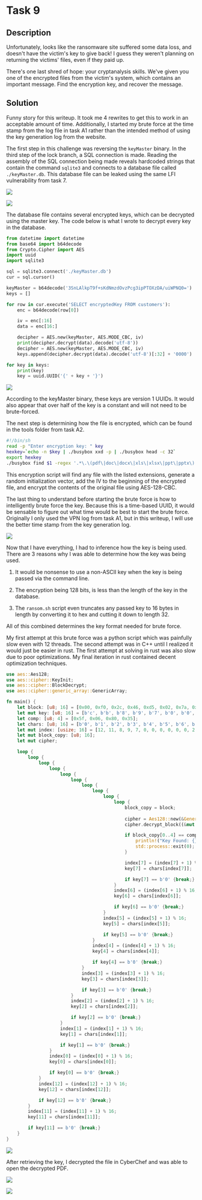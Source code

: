 # Task 9

## Description

Unfortunately, looks like the ransomware site suffered some data loss, and doesn't have the victim's key to give back! I guess they weren't planning on returning the victims' files, even if they paid up.

There's one last shred of hope: your cryptanalysis skills. We've given you one of the encrypted files from the victim's system, which contains an important message. Find the encryption key, and recover the message.

## Solution

Funny story for this writeup. It took me 4 rewrites to get this to work in an acceptable amount of time. Additionally, I started my brute force at the time stamp from the log file in task A1 rather than the intended method of using the key generation log from the website.

The first step in this challenge was reversing the `keyMaster` binary. In the third step of the lock branch, a SQL connection is made. Reading the assembly of the SQL connection being made reveals hardcoded strings that contain the command `sqlite3` and connects to a database file called `./keyMaster.db`. This database file can be leaked using the same LFI vulnerability from task 7.

![](./img/sqlopen.png)

![](./img/keymasterdb.png)

The database file contains several encrypted keys, which can be decrypted using the master key. The code below is what I wrote to decrypt every key in the database.

```python
from datetime import datetime
from base64 import b64decode
from Crypto.Cipher import AES
import uuid
import sqlite3

sql = sqlite3.connect('./keyMaster.db') 
cur = sql.cursor()

keyMaster = b64decode('3SnLAlkpT9f+sKdNmzdOvzPcg3ipPTOXzDA/uiWPNQ0=')
keys = []

for row in cur.execute('SELECT encryptedKey FROM customers'):
    enc = b64decode(row[0])

    iv = enc[:16]
    data = enc[16:]

    decipher = AES.new(keyMaster, AES.MODE_CBC, iv)
    print(decipher.decrypt(data).decode('utf-8'))
    decipher = AES.new(keyMaster, AES.MODE_CBC, iv)
    keys.append(decipher.decrypt(data).decode('utf-8')[:32] + '0000')

for key in keys:
    print(key)
    key = uuid.UUID('{' + key + '}')
```

![](./img/keys.png)

According to the keyMaster binary, these keys are version 1 UUIDs. It would also appear that over half of the key is a constant and will not need to be brute-forced.

The next step is determining how the file is encrypted, which can be found in the tools folder from task A2.

```bash
#!/bin/sh
read -p "Enter encryption key: " key
hexkey=`echo -n $key | ./busybox xxd -p | ./busybox head -c 32`
export hexkey
./busybox find $1 -regex '.*\.\(pdf\|doc\|docx\|xls\|xlsx\|ppt\|pptx\)' -print -exec sh -c 'iv=`./openssl rand -hex 16`; echo -n $iv > $0.enc; ./openssl enc -e -aes-128-cbc -K $hexkey -iv $iv -in $0 >> $0.enc; rm $0' \{\} \; 2>/dev/null
```

This encryption script will find any file with the listed extensions, generate a random initialization vector, add the IV to the beginning of the encrypted file, and encrypt the contents of the original file using AES-128-CBC.

The last thing to understand before starting the brute force is how to intelligently brute force the key. Because this is a time-based UUID, it would be sensable to figure out what time would be best to start the brute force. Originally I only used the VPN log from task A1, but in this writeup, I will use the better time stamp from the key generation log.

![](./img/timestamp.png)

Now that I have everything, I had to inference how the key is being used. There are 3 reasons why I was able to determine how the key was being used.

1. It would be nonsense to use a non-ASCII key when the key is being passed via the command line.

2. The encryption being 128 bits, is less than the length of the key in the database.

3. The `ransom.sh` script even truncates any passed key to 16 bytes in length by converting it to hex and cutting it down to length 32.

All of this combined determines the key format needed for brute force.

My first attempt at this brute force was a python script which was painfully slow even with 12 threads. The second attempt was in C++ until I realized it would just be easier in rust. The first attempt at solving in rust was also slow due to poor optimizations. My final iteration in rust contained decent optimization techniques.

```rust
use aes::Aes128;
use aes::cipher::KeyInit;
use aes::cipher::BlockDecrypt;
use aes::cipher::generic_array::GenericArray;

fn main() {
    let block: [u8; 16] = [0x00, 0xf0, 0x2c, 0x46, 0xd5, 0x02, 0x7a, 0x70, 0xde, 0x09, 0x29, 0x0e, 0x2f, 0x72, 0x6d, 0x05];
    let mut key: [u8; 16] = [b'c', b'b', b'8', b'9', b'7', b'0', b'0', b'0', b'-', b'e', b'0', b'2', b'0', b'-', b'1', b'1'];
    let comp: [u8; 4] = [0x5f, 0x06, 0x80, 0x35];
    let chars: [u8; 16] = [b'0', b'1', b'2', b'3', b'4', b'5', b'6', b'7', b'8', b'9', b'a', b'b', b'c', b'd', b'e', b'f'];
    let mut index: [usize; 16] = [12, 11, 8, 9, 7, 0, 0, 0, 0, 0, 0, 2, 0, 0, 0, 0];
    let mut block_copy: [u8; 16];
    let mut cipher;

    loop {
        loop {
            loop {
                loop {
                    loop {
                        loop {
                            loop {
                                loop {
                                    loop {
                                        loop {
                                            block_copy = block;
                                            
                                            cipher = Aes128::new(&GenericArray::from(key));
                                            cipher.decrypt_block((&mut block_copy).into());

                                            if block_copy[0..4] == comp {
                                                println!("Key Found: {}", std::str::from_utf8(&key).unwrap());
                                                std::process::exit(0);
                                            }

                                            index[7] = (index[7] + 1) % 16;
                                            key[7] = chars[index[7]];

                                            if key[7] == b'0' {break;}
                                        }
                                        index[6] = (index[6] + 1) % 16;
                                        key[6] = chars[index[6]];

                                        if key[6] == b'0' {break;}
                                    }
                                    index[5] = (index[5] + 1) % 16;
                                    key[5] = chars[index[5]];

                                    if key[5] == b'0' {break;}
                                }
                                index[4] = (index[4] + 1) % 16;
                                key[4] = chars[index[4]];

                                if key[4] == b'0' {break;}
                            }
                            index[3] = (index[3] + 1) % 16;
                            key[3] = chars[index[3]];

                            if key[3] == b'0' {break;}
                        }
                        index[2] = (index[2] + 1) % 16;
                        key[2] = chars[index[2]];

                        if key[2] == b'0' {break;}
                    }
                    index[1] = (index[1] + 1) % 16;
                    key[1] = chars[index[1]];

                    if key[1] == b'0' {break;}
                }
                index[0] = (index[0] + 1) % 16;
                key[0] = chars[index[0]];

                if key[0] == b'0' {break;}
            }
            index[12] = (index[12] + 1) % 16;
            key[12] = chars[index[12]];

            if key[12] == b'0' {break;}
        }
        index[11] = (index[11] + 1) % 16;
        key[11] = chars[index[11]];

        if key[11] == b'0' {break;}
    }
}
```

![](./img/solve.png)

After retrieving the key, I decrypted the file in CyberChef and was able to open the decrypted PDF.

![](./img/decrypt.png)

![](./img/pdf.png)
